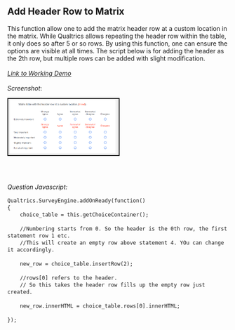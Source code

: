 ## Add Header Row to Matrix

This function allow one to add the matrix header row at a custom location in the matrix. While Qualtrics allows repeating the header row within the table, it only does so after 5 or so rows. By  using this function, one can ensure the options are visible at all times.
The script below is for adding the header as the 2th row, but multiple rows can be added with slight modification.
<br><br>
[*Link to Working Demo*](https://iima.au1.qualtrics.com/jfe/preview/SV_2rCRZYIQqNq0nzv/BL_9Hnthujr7TA2LvD?Q_SurveyVersionID=current) 
<br><br>
*Screenshot*:

<img src="../screenshots/matrix_add_header_row.png" title="matrix-with-header-row-at-custom-location" alt="matrix-with-header-row-at-custom-location" style="width:50%;display: block; border: 2px solid"/>

<br><br>

*Question Javascript:*
```{js}
Qualtrics.SurveyEngine.addOnReady(function()
{
    choice_table = this.getChoiceContainer();
    
    //Numbering starts from 0. So the header is the 0th row, the first statement row 1 etc. 
    //This will create an empty row above statement 4. YOu can change it accordingly. 
    
    new_row = choice_table.insertRow(2);
    
    //rows[0] refers to the header. 
    // So this takes the header row fills up the empty row just created. 
	
    new_row.innerHTML = choice_table.rows[0].innerHTML;

});

```